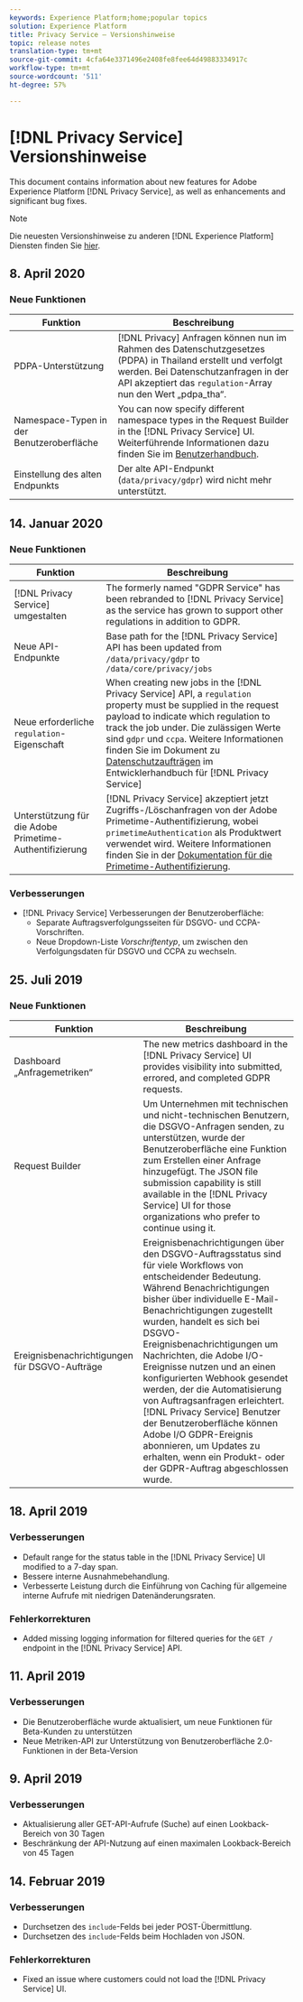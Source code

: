```yaml
---
keywords: Experience Platform;home;popular topics
solution: Experience Platform
title: Privacy Service – Versionshinweise
topic: release notes
translation-type: tm+mt
source-git-commit: 4cfa64e3371496e2408fe8fee64d49883334917c
workflow-type: tm+mt
source-wordcount: '511'
ht-degree: 57%

---
```



# [!DNL Privacy Service] Versionshinweise

This document contains information about new features for Adobe Experience Platform [!DNL Privacy Service], as well as enhancements and significant bug fixes.

>[!NOTE]
>
>Die neuesten Versionshinweise zu anderen [!DNL Experience Platform] Diensten finden Sie [hier](../release-notes/latest/latest.md).

## 8. April 2020

### Neue Funktionen

| Funktion | Beschreibung |
| --- | --- |
| PDPA-Unterstützung | [!DNL Privacy] Anfragen können nun im Rahmen des Datenschutzgesetzes (PDPA) in Thailand erstellt und verfolgt werden. Bei Datenschutzanfragen in der API akzeptiert das `regulation`-Array nun den Wert „pdpa_tha“. |
| Namespace-Typen in der Benutzeroberfläche | You can now specify different namespace types in the Request Builder in the [!DNL Privacy Service] UI. Weiterführende Informationen dazu finden Sie im [Benutzerhandbuch](ui/user-guide.md). |
| Einstellung des alten Endpunkts | Der alte API-Endpunkt (`data/privacy/gdpr`) wird nicht mehr unterstützt. |

## 14. Januar 2020

### Neue Funktionen

| Funktion | Beschreibung |
| --- | --- |
| [!DNL Privacy Service] umgestalten | The formerly named &quot;GDPR Service&quot; has been rebranded to [!DNL Privacy Service] as the service has grown to support other regulations in addition to GDPR. |
| Neue API-Endpunkte | Base path for the [!DNL Privacy Service] API has been updated from `/data/privacy/gdpr` to `/data/core/privacy/jobs` |
| Neue erforderliche `regulation`-Eigenschaft | When creating new jobs in the [!DNL Privacy Service] API, a `regulation` property must be supplied in the request payload to indicate which regulation to track the job under. Die zulässigen Werte sind `gdpr` und `ccpa`. Weitere Informationen finden Sie im Dokument zu [Datenschutzaufträgen](api/privacy-jobs.md) im Entwicklerhandbuch für [!DNL Privacy Service] |
| Unterstützung für die Adobe Primetime-Authentifizierung | [!DNL Privacy Service] akzeptiert jetzt Zugriffs-/Löschanfragen von der Adobe Primetime-Authentifizierung, wobei `primetimeAuthentication` als Produktwert verwendet wird. Weitere Informationen finden Sie in der [Dokumentation für die Primetime-Authentifizierung](http://tve.helpdocsonline.com/how-to-make-a-privacy-request). |

### Verbesserungen

* [!DNL Privacy Service] Verbesserungen der Benutzeroberfläche:
   * Separate Auftragsverfolgungsseiten für DSGVO- und CCPA-Vorschriften.
   * Neue Dropdown-Liste _Vorschriftentyp_, um zwischen den Verfolgungsdaten für DSGVO und CCPA zu wechseln.

## 25. Juli 2019

### Neue Funktionen

| Funktion | Beschreibung |
| --- | --- |
| Dashboard „Anfragemetriken“ | The new metrics dashboard in the [!DNL Privacy Service] UI provides visibility into submitted, errored, and completed GDPR requests. |
| Request Builder | Um Unternehmen mit technischen und nicht-technischen Benutzern, die DSGVO-Anfragen senden, zu unterstützen, wurde der Benutzeroberfläche eine Funktion zum Erstellen einer Anfrage hinzugefügt. The JSON file submission capability is still available in the [!DNL Privacy Service] UI for those organizations who prefer to continue using it. |
| Ereignisbenachrichtigungen für DSGVO-Aufträge | Ereignisbenachrichtigungen über den DSGVO-Auftragsstatus sind für viele Workflows von entscheidender Bedeutung. Während Benachrichtigungen bisher über individuelle E-Mail-Benachrichtigungen zugestellt wurden, handelt es sich bei DSGVO-Ereignisbenachrichtigungen um Nachrichten, die Adobe I/O-Ereignisse nutzen und an einen konfigurierten Webhook gesendet werden, der die Automatisierung von Auftragsanfragen erleichtert. [!DNL Privacy Service] Benutzer der Benutzeroberfläche können Adobe I/O GDPR-Ereignis abonnieren, um Updates zu erhalten, wenn ein Produkt- oder der GDPR-Auftrag abgeschlossen wurde. |

## 18. April 2019

### Verbesserungen

* Default range for the status table in the [!DNL Privacy Service] UI modified to a 7-day span.
* Bessere interne Ausnahmebehandlung.
* Verbesserte Leistung durch die Einführung von Caching für allgemeine interne Aufrufe mit niedrigen Datenänderungsraten.

### Fehlerkorrekturen

* Added missing logging information for filtered queries for the `GET /` endpoint in the [!DNL Privacy Service] API.

## 11. April 2019

### Verbesserungen

* Die Benutzeroberfläche wurde aktualisiert, um neue Funktionen für Beta-Kunden zu unterstützen
* Neue Metriken-API zur Unterstützung von Benutzeroberfläche 2.0-Funktionen in der Beta-Version

## 9. April 2019

### Verbesserungen

* Aktualisierung aller GET-API-Aufrufe (Suche) auf einen Lookback-Bereich von 30 Tagen
* Beschränkung der API-Nutzung auf einen maximalen Lookback-Bereich von 45 Tagen

## 14. Februar 2019

### Verbesserungen

* Durchsetzen des `include`-Felds bei jeder POST-Übermittlung.
* Durchsetzen des `include`-Felds beim Hochladen von JSON.

### Fehlerkorrekturen

* Fixed an issue where customers could not load the [!DNL Privacy Service] UI.